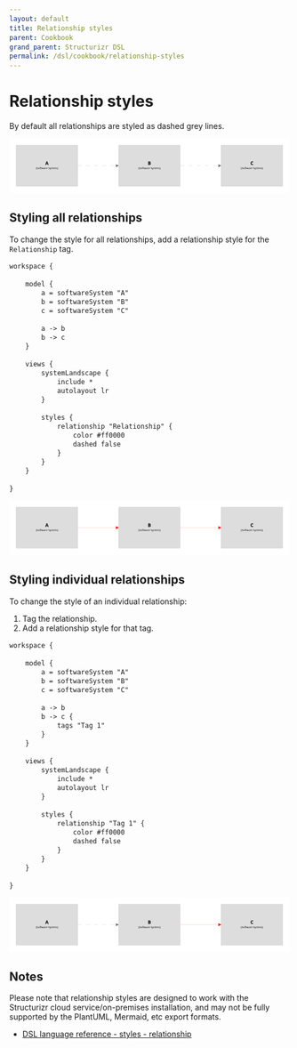 ```yaml
---
layout: default
title: Relationship styles
parent: Cookbook
grand_parent: Structurizr DSL
permalink: /dsl/cookbook/relationship-styles
---
```


# Relationship styles

By default all relationships are styled as dashed grey lines.

[![](example-1.png)](http://structurizr.com/dsl?src=https://docs.structurizr.com/dsl/cookbook/relationship-styles/example-1.dsl)

## Styling all relationships

To change the style for all relationships, add a relationship style for the `Relationship` tag.

```
workspace {

    model {
        a = softwareSystem "A"
        b = softwareSystem "B"
        c = softwareSystem "C"

        a -> b
        b -> c
    }

    views {
        systemLandscape {
            include *
            autolayout lr
        }
        
        styles {
            relationship "Relationship" {
                color #ff0000
                dashed false
            }
        }
    }
    
}
```

[![](example-2.png)](http://structurizr.com/dsl?src=https://docs.structurizr.com/dsl/cookbook/relationship-styles/example-2.dsl)

## Styling individual relationships

To change the style of an individual relationship:

1. Tag the relationship.
2. Add a relationship style for that tag.

```
workspace {

    model {
        a = softwareSystem "A"
        b = softwareSystem "B"
        c = softwareSystem "C"

        a -> b
        b -> c {
            tags "Tag 1"
        }
    }

    views {
        systemLandscape {
            include *
            autolayout lr
        }
        
        styles {
            relationship "Tag 1" {
                color #ff0000
                dashed false
            }
        }
    }
    
}
```

[![](example-3.png)](http://structurizr.com/dsl?src=https://docs.structurizr.com/dsl/cookbook/relationship-styles/example-3.dsl)

## Notes

Please note that relationship styles are designed to work with the Structurizr cloud service/on-premises installation, and may not be fully supported by the PlantUML, Mermaid, etc export formats. 

- [DSL language reference - styles - relationship](/dsl/language#relationship-style)